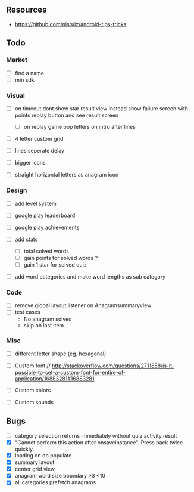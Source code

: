 ## Resources

 - https://github.com/nisrulz/android-tips-tricks


    
## Todo

### Market

  - [ ] find a name
  - [ ] min sdk

### Visual

  - [ ] on timeout dont show star result view instead show failure screen with points replay button and see result screen
    - [ ] on replay game pop letters on intro after lines

  - [ ] 4 letter custom grid
  - [ ] lines seperate delay
  - [ ] bigger icons
  - [ ] straight horizontal letters as anagram icon


### Design


  - [ ] add level system
  - [ ] google play leaderboard
  - [ ] google play achievements
  - [ ] add stats

    - [ ] total solved words
    - [ ] gain points for solved words ?
    - [ ] gain 1 star for solved quiz

  - [ ] add word categories and make word lengths as sub category
  

### Code

  - [ ] remove global layout listener on Anagramsummaryview
  - [ ] test cases
       * No anagram solved
       * skip on last item

### Misc

  - [ ] different letter shape (eg. hexagonal)

  - [ ] Custom font // http://stackoverflow.com/questions/2711858/is-it-possible-to-set-a-custom-font-for-entire-of-application/16883281#16883281
  - [ ] Custom colors
  - [ ] Custom sounds
    
## Bugs

  - [ ] category selection returns immediately without quiz activity result
  - [x] "Cannot perform this action after onsaveinstance". Press back twice quickly.
  - [x] loading on db populate
  - [x] summary layout
  - [x] center grid view
  - [x] anagram word size boundary >3 <10
  - [x] all categories prefetch anagrams
